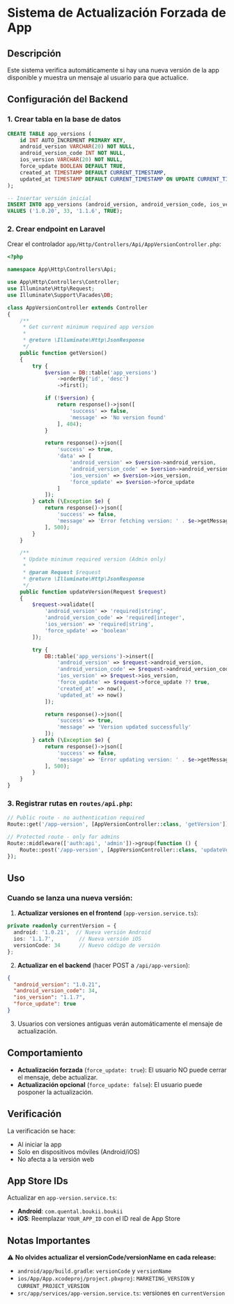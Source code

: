 # Sistema de Actualización Forzada de App

## Descripción
Este sistema verifica automáticamente si hay una nueva versión de la app disponible y muestra un mensaje al usuario para que actualice.

## Configuración del Backend

### 1. Crear tabla en la base de datos

```sql
CREATE TABLE app_versions (
    id INT AUTO_INCREMENT PRIMARY KEY,
    android_version VARCHAR(20) NOT NULL,
    android_version_code INT NOT NULL,
    ios_version VARCHAR(20) NOT NULL,
    force_update BOOLEAN DEFAULT TRUE,
    created_at TIMESTAMP DEFAULT CURRENT_TIMESTAMP,
    updated_at TIMESTAMP DEFAULT CURRENT_TIMESTAMP ON UPDATE CURRENT_TIMESTAMP
);

-- Insertar versión inicial
INSERT INTO app_versions (android_version, android_version_code, ios_version, force_update)
VALUES ('1.0.20', 33, '1.1.6', TRUE);
```

### 2. Crear endpoint en Laravel

Crear el controlador `app/Http/Controllers/Api/AppVersionController.php`:

```php
<?php

namespace App\Http\Controllers\Api;

use App\Http\Controllers\Controller;
use Illuminate\Http\Request;
use Illuminate\Support\Facades\DB;

class AppVersionController extends Controller
{
    /**
     * Get current minimum required app version
     *
     * @return \Illuminate\Http\JsonResponse
     */
    public function getVersion()
    {
        try {
            $version = DB::table('app_versions')
                ->orderBy('id', 'desc')
                ->first();

            if (!$version) {
                return response()->json([
                    'success' => false,
                    'message' => 'No version found'
                ], 404);
            }

            return response()->json([
                'success' => true,
                'data' => [
                    'android_version' => $version->android_version,
                    'android_version_code' => $version->android_version_code,
                    'ios_version' => $version->ios_version,
                    'force_update' => $version->force_update
                ]
            ]);
        } catch (\Exception $e) {
            return response()->json([
                'success' => false,
                'message' => 'Error fetching version: ' . $e->getMessage()
            ], 500);
        }
    }

    /**
     * Update minimum required version (Admin only)
     *
     * @param Request $request
     * @return \Illuminate\Http\JsonResponse
     */
    public function updateVersion(Request $request)
    {
        $request->validate([
            'android_version' => 'required|string',
            'android_version_code' => 'required|integer',
            'ios_version' => 'required|string',
            'force_update' => 'boolean'
        ]);

        try {
            DB::table('app_versions')->insert([
                'android_version' => $request->android_version,
                'android_version_code' => $request->android_version_code,
                'ios_version' => $request->ios_version,
                'force_update' => $request->force_update ?? true,
                'created_at' => now(),
                'updated_at' => now()
            ]);

            return response()->json([
                'success' => true,
                'message' => 'Version updated successfully'
            ]);
        } catch (\Exception $e) {
            return response()->json([
                'success' => false,
                'message' => 'Error updating version: ' . $e->getMessage()
            ], 500);
        }
    }
}
```

### 3. Registrar rutas en `routes/api.php`:

```php
// Public route - no authentication required
Route::get('/app-version', [AppVersionController::class, 'getVersion']);

// Protected route - only for admins
Route::middleware(['auth:api', 'admin'])->group(function () {
    Route::post('/app-version', [AppVersionController::class, 'updateVersion']);
});
```

## Uso

### Cuando se lanza una nueva versión:

1. **Actualizar versiones en el frontend** (`app-version.service.ts`):
```typescript
private readonly currentVersion = {
  android: '1.0.21',  // Nueva versión Android
  ios: '1.1.7',        // Nueva versión iOS
  versionCode: 34      // Nuevo código de versión
};
```

2. **Actualizar en el backend** (hacer POST a `/api/app-version`):
```json
{
  "android_version": "1.0.21",
  "android_version_code": 34,
  "ios_version": "1.1.7",
  "force_update": true
}
```

3. Usuarios con versiones antiguas verán automáticamente el mensaje de actualización.

## Comportamiento

- **Actualización forzada** (`force_update: true`): El usuario NO puede cerrar el mensaje, debe actualizar.
- **Actualización opcional** (`force_update: false`): El usuario puede posponer la actualización.

## Verificación

La verificación se hace:
- Al iniciar la app
- Solo en dispositivos móviles (Android/iOS)
- No afecta a la versión web

## App Store IDs

Actualizar en `app-version.service.ts`:
- **Android**: `com.quental.boukii.boukii`
- **iOS**: Reemplazar `YOUR_APP_ID` con el ID real de App Store

## Notas Importantes

⚠️ **No olvides actualizar el versionCode/versionName en cada release:**
- `android/app/build.gradle`: `versionCode` y `versionName`
- `ios/App/App.xcodeproj/project.pbxproj`: `MARKETING_VERSION` y `CURRENT_PROJECT_VERSION`
- `src/app/services/app-version.service.ts`: versiones en `currentVersion`
